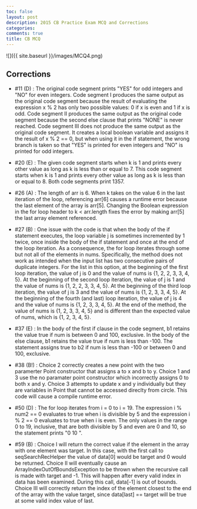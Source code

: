 ```yaml
---
toc: false
layout: post
description: 2015 CB Practice Exam MCQ and Corrections
categories: 
comments: true
title: CB MCQ
---
```


![]({{ site.baseurl }}/images/MCQ4.png)


## Corrections
- #11 (D) : The original code segment prints "YES" for odd integers and "NO" for even integers. Code segment I produces the same output as the original code segment because the result of evaluating the expression x % 2 has only two possible values: 0 if x is even and 1 if x is odd. Code segment II produces the same output as the original code segment because the second else clause that prints "NONE" is never reached. Code segment III does not produce the same output as the original code segment. It creates a local boolean variable and assigns it the result of x % 2 == 0, but when using it in the if statement, the wrong branch is taken so that "YES" is printed for even integers and "NO" is printed for odd integers.


- #20 (E) : The given code segment starts when k is 1 and prints every other value as long as k is less than or equal to 7. This code segment starts when k is 1 and prints every other value as long as k is less than or equal to 8. Both code segments print 1357.


- #26 (A) : The length of arr is 6. When k takes on the value 6 in the last iteration of the loop, referencing arr[6] causes a runtime error because the last element of the array is arr[5]. Changing the Boolean expression in the for loop header to k < arr.length fixes the error by making arr[5] the last array element referenced.


- #27 (B) : One issue with the code is that when the body of the if statement executes, the loop variable j is sometimes incremented by 1 twice, once inside the body of the if statement and once at the end of the loop iteration. As a consequence, the for loop iterates through some but not all of the elements in nums. Specifically, the method does not work as intended when the input list has two consecutive pairs of duplicate integers. For the list in this option, at the beginning of the first loop iteration, the value of j is 0 and the value of nums is {1, 2, 2, 3, 3, 4, 5}. At the beginning of the second loop iteration, the value of j is 1 and the value of nums is {1, 2, 2, 3, 3, 4, 5}. At the beginning of the third loop iteration, the value of j is 3 and the value of nums is {1, 2, 3, 3, 4, 5}. At the beginning of the fourth (and last) loop iteration, the value of j is 4 and the value of nums is {1, 2, 3, 3, 4, 5}. At the end of the method, the value of nums is {1, 2, 3, 3, 4, 5} and is different than the expected value of nums, which is {1, 2, 3, 4, 5}.


- #37 (E) : In the body of the first if clause in the code segment, b1 retains the value true if num is between 0 and 100, exclusive. In the body of the else clause, b1 retains the value true if num is less than -100. The statement assigns true to b2 if num is less than -100 or between 0 and 100, exclusive. 


- #38 (B!) : Choice 2 correctly creates a new point with the two paramerter Point constructor that assigns a to x and b to y. Choice 1 and 3 use the no paramater point constructor which incorrectly assigns 0 to both x and y. Choice 3 attempts to update x and y individually but they are variables in Point that cannot be accessed direclty from circle. This code will cause a compile runtime error.  


- #50 (D) : The for loop iterates from i = 0 to i = 19. The expression i % num2 == 0 evaluates to true when i is divisible by 5 and the expression i % 2 == 0 evaluates to true when i is even. The only values in the range 0 to 19, inclusive, that are both divisible by 5 and even are 0 and 10, so the statement prints "0 10 ".


- #59 (B) : Choice I will return the correct value if the element in the array with one element was target. In this case, with the first call to seqSearchRecHelper the value of data[0] would be target and 0 would be returned. Choice II will eventually cause an ArrayIndexOutOfBoundsException to be thrown when the recursive call is made with target and -1. This will happen after every valid index in data has been examined. During this call, data[-1] is out of bounds. Choice III will correctly return the index of the element closest to the end of the array with the value target, since data[last] == target will be true at some valid index value of last.